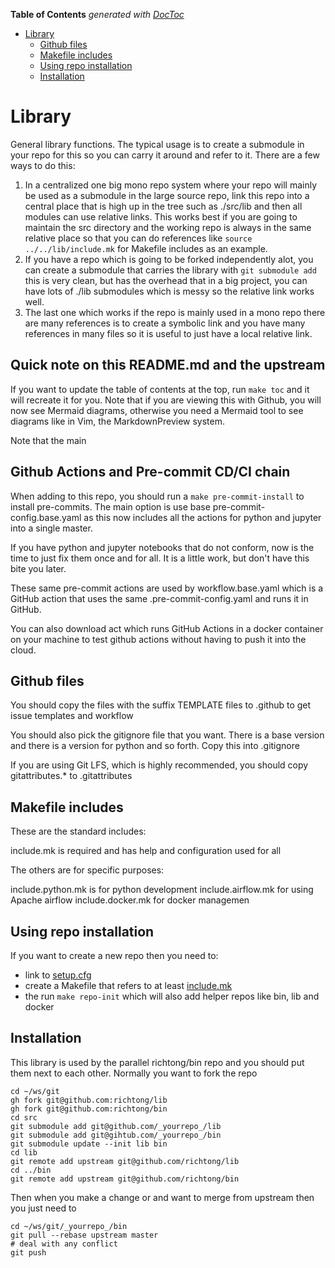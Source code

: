 <!-- markdownlint-capture -->
<!-- markdownlint-disable MD041 -->
<!-- START doctoc generated TOC please keep comment here to allow auto update -->
<!-- DON'T EDIT THIS SECTION, INSTEAD RE-RUN doctoc TO UPDATE -->
**Table of Contents**  *generated with [DocToc](https://github.com/thlorenz/doctoc)*

- [Library](#library)
  - [Github files](#github-files)
  - [Makefile includes](#makefile-includes)
  - [Using repo installation](#using-repo-installation)
  - [Installation](#installation)

<!-- END doctoc generated TOC please keep comment here to allow auto update -->
<!-- markdownlint-restore -->

# Library

General library functions. The typical usage is to create a submodule in your
repo for this so you can carry it around and refer to it. There are a few ways to
do this:

1. In a centralized one big mono repo system where your repo will mainly be
   used as a submodule in the large source repo, link this repo into a central
   place that is high up in the tree such as ./src/lib and then all modules can
   use relative links. This works best if you are going to maintain the src
   directory and the working repo is always in the same relative place so that
   you can do references like `source ../../lib/include.mk` for Makefile
   includes as an example.
2. If you have a repo which is going to be forked independently alot, you can
   create a submodule that carries the library with `git submodule add` this
   is very clean, but has the overhead that in a big project, you can have lots
   of ./lib submodules which is messy so the relative link works well.
3. The last one which works if the repo is mainly used in a mono repo there are
   many references is to create a symbolic link and you have many references in
   many files so it is useful to just have a local relative link.

## Quick note on this README.md and the upstream

If you want to update the table of contents at the top, run `make toc` and it
will recreate it for you. Note that if you are viewing this with Github, you
will now see Mermaid diagrams, otherwise you need a Mermaid tool to see
diagrams like in Vim, the MarkdownPreview system.

Note that the main

## Github Actions and Pre-commit CD/CI chain

When adding to this repo, you should run a `make pre-commit-install` to install
pre-commits. The main option is use base pre-commit-config.base.yaml as this
now includes all the actions for python and jupyter into a single master.

If you have python and jupyter notebooks that do not conform, now is the time
to just fix them once and for all. It is a little work, but don't have this
bite you later.

These same pre-commit actions are used by workflow.base.yaml which is a GitHub
action that uses the same .pre-commit-config.yaml and runs it in GitHub.

You can also download act which runs GitHub Actions in a docker container on
your machine to test github actions without having to push it into the cloud.

## Github files

You should copy the files with the suffix TEMPLATE files to .github to get
issue templates and workflow

You should also pick the gitignore file that you want. There is a base version
and there is a version for python and so forth. Copy this into .gitignore

If you are using Git LFS, which is highly recommended, you should copy
gitattributes.* to .gitattributes

## Makefile includes

These are the standard includes:

include.mk is required and has help and configuration used for all

The others are for specific purposes:

include.python.mk is for python development
include.airflow.mk for using Apache airflow
include.docker.mk for docker managemen

## Using repo installation

If you want to create a new repo then you need to:

- link to [setup.cfg](setup.cfg)
- create a Makefile that refers to at least [include.mk](include.mk)
- the run `make repo-init` which will also add helper repos like bin, lib and
    docker

## Installation

This library is used by the parallel richtong/bin repo and you should put them
next to each other. Normally you want to fork the repo

```shell
cd ~/ws/git
gh fork git@github.com:richtong/lib
gh fork git@github.com:richtong/bin
cd src
git submodule add git@github.com/_yourrepo_/lib
git submodule add git@gihtub.com/_yourrepo_/bin
git submodule update --init lib bin
cd lib
git remote add upstream git@github.com/richtong/lib
cd ../bin
git remote add upstream git@github.com/richtong/bin
```

Then when you make a change or and want to merge from upstream
then you just need to

```shell
cd ~/ws/git/_yourrepo_/bin
git pull --rebase upstream master
# deal with any conflict
git push
```
